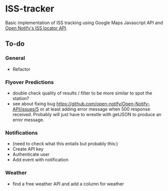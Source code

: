 # ISS-tracker
Basic implementation of ISS tracking using Google Maps Javascript API and [Open Notify's ISS locator API](http://open-notify.org/Open-Notify-API/ISS-Location-Now/).

## To-do

### General
* Refactor 

### Flyover Predictions
* double check quality of results / filter to be more similar to spot the station?
* see about fixing bug https://github.com/open-notify/Open-Notify-API/issues/5 or at least adding error message when 500 response received. Probably will just have to wrestle with getJSON to produce an error message. 

### Notifications
* (need to check what this entails but probably this:)
* Create API key
* Authenticate user
* Add event with notification

### Weather
* find a free weather API and add a column for weather

